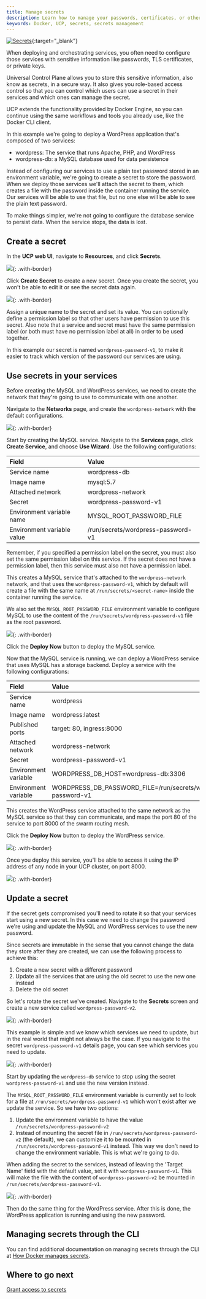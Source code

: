 ```yaml
---
title: Manage secrets
description: Learn how to manage your passwords, certificates, or other secrets in a secure way with Docker Datacenter
keywords: Docker, UCP, secrets, secrets management
---
```

[![Secrets](../../images/secrets_video.png)](https://www.youtube.com/watch?v=8CaiJ9uZEk8 "Working with Secrets"){:target="_blank"}

When deploying and orchestrating services, you often need to configure those services with sensitive information like passwords, TLS certificates, or private keys.

Universal Control Plane allows you to store this sensitive information, also know as secrets, in a secure way. It also gives you role-based access control so that you can control which users can use a secret in their services and which ones can manage the secret.

UCP extends the functionality provided by Docker Engine, so you can continue using the same workflows and tools you already use, like the Docker CLI client.

<!-- todo: add link when 1.13 is available [Learn how to use secrets with Docker](/engine/swarm/secrets/) -->

In this example we're going to deploy a WordPress application that's composed of two services:

* wordpress: The service that runs Apache, PHP, and WordPress
* wordpress-db: a MySQL database used for data persistence

Instead of configuring our services to use a plain text password stored in an environment variable, we're going to create a secret to store the password. When we deploy those services we'll attach the secret to them, which creates a file with the password inside the container running the service. Our services will be able to use that file, but no one else will be able to see the plain text password.

To make things simpler, we're not going to configure the database service to persist data. When the service stops, the data is lost.

## Create a secret

In the **UCP web UI**, navigate to **Resources**, and click **Secrets**.

![](../../images/manage-secrets-1.png){: .with-border}

Click **Create Secret** to create a new secret. Once you create the secret, you won't be able to edit it or see the secret data again.

![](../../images/manage-secrets-2.png){: .with-border}

Assign a unique name to the secret and set its value. You can optionally define a permission label so that other users have permission to use this secret. Also note that a service and secret must have the same permission label (or both must have no permission label at all) in order to be used together.

In this example our secret is named `wordpress-password-v1`, to make it easier to track which version of the password our services are using.

## Use secrets in your services

Before creating the MySQL and WordPress services, we need to create the network that they're going to use to communicate with one another.

Navigate to the **Networks** page, and create the `wordpress-network` with the default configurations.

![](../../images/manage-secrets-3.png){: .with-border}

Start by creating the MySQL service. Navigate to the **Services** page, click **Create Service**, and choose **Use Wizard**. Use the following configurations:

| Field                      | Value                              |
|:-------------------------- |:---------------------------------- |
| Service name               | wordpress-db                       |
| Image name                 | mysql:5.7                          |
| Attached network           | wordpress-network                  |
| Secret                     | wordpress-password-v1              |
| Environment variable name  | MYSQL_ROOT_PASSWORD_FILE         |
| Environment variable value | /run/secrets/wordpress-password-v1 |

Remember, if you specified a permission label on the secret, you must also set the same permission label on this service. If the secret does not have a permission label, then this service must also not have a permission label.

This creates a MySQL service that's attached to the `wordpress-network` network, and that uses the `wordpress-password-v1`, which by default will create a file with the same name at `/run/secrets/<secret-name>` inside the container running the service.

We also set the `MYSQL_ROOT_PASSWORD_FILE` environment variable to configure MySQL to use the content of the `/run/secrets/wordpress-password-v1` file as the root password.

![](../../images/manage-secrets-4.png){: .with-border}

Click the **Deploy Now** button to deploy the MySQL service.

Now that the MySQL service is running, we can deploy a WordPress service that uses MySQL has a storage backend. Deploy a service with the following configurations:

| Field                | Value                                                           |
|:-------------------- |:--------------------------------------------------------------- |
| Service name         | wordpress                                                       |
| Image name           | wordpress:latest                                                |
| Published ports      | target: 80, ingress:8000                                        |
| Attached network     | wordpress-network                                               |
| Secret               | wordpress-password-v1                                           |
| Environment variable | WORDPRESS_DB_HOST=wordpress-db:3306                           |
| Environment variable | WORDPRESS_DB_PASSWORD_FILE=/run/secrets/wordpress-password-v1 |

This creates the WordPress service attached to the same network as the MySQL service so that they can communicate, and maps the port 80 of the service to port 8000 of the swarm routing mesh.

Click the **Deploy Now** button to deploy the WordPress service.

![](../../images/manage-secrets-5.png){: .with-border}

Once you deploy this service, you'll be able to access it using the IP address of any node in your UCP cluster, on port 8000.

![](../../images/manage-secrets-6.png){: .with-border}

## Update a secret

If the secret gets compromised you'll need to rotate it so that your services start using a new secret. In this case we need to change the password we're using and update the MySQL and WordPress services to use the new password.

Since secrets are immutable in the sense that you cannot change the data they store after they are created, we can use the following process to achieve this:

1. Create a new secret with a different password
2. Update all the services that are using the old secret to use the new one instead
3. Delete the old secret

So let's rotate the secret we've created. Navigate to the **Secrets** screen and create a new service called `wordpress-password-v2`.

![](../../images/manage-secrets-7.png){: .with-border}

This example is simple and we know which services we need to update, but in the real world that might not always be the case. If you navigate to the secret `wordpress-password-v1` details page, you can see which services you need to update.

![](../../images/manage-secrets-8.png){: .with-border}

Start by updating the `wordpress-db` service to stop using the secret `wordpress-password-v1` and use the new version instead.

The `MYSQL_ROOT_PASSWORD_FILE` environment variable is currently set to look for a file at `/run/secrets/wordpress-password-v1` which won't exist after we update the service. So we have two options:

1. Update the environment variable to have the value `/run/secrets/wordpress-password-v2`
2. Instead of mounting the secret file in `/run/secrets/wordpress-password-v2` (the default), we can customize it to be mounted in `/run/secrets/wordpress-password-v1` instead. This way we don't need to change the environment variable. This is what we're going to do.

When adding the secret to the services, instead of leaving the 'Target Name' field with the default value, set it with `wordpress-password-v1`. This will make the file with the content of `wordpress-password-v2` be mounted in `/run/secrets/wordpress-password-v1`.

![](../../images/manage-secrets-9.png){: .with-border}

Then do the same thing for the WordPress service. After this is done, the WordPress application is running and using the new password.

## Managing secrets through the CLI

You can find additional documentation on managing secrets through the CLI at [How Docker manages secrets](/engine/swarm/secrets/#read-more-about-docker-secret-commands).

## Where to go next

[Grant access to secrets](grant-revoke-access.md)